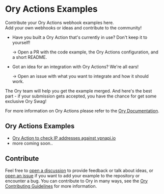 # Ory Actions Examples

Contribute your Ory Actions webhook examples here.  
Add your own webhooks or ideas and contribute to the community!

- Have you built a Ory Action that's currently in use? Don't keep it to
  yourself!

  -> Open a PR with the code example, the Ory Actions configuration, and a short
  README.

- Got an idea for an integration with Ory Actions? We're all ears!

  -> Open an issue with what you want to integrate and how it should work.

The Ory team will help you get the example merged. And here's the best part - if
your submission gets accepted, you have the chance for get some exclusive Ory
Swag!

For more information on Ory Actions please refer to the
[Ory Documentation](https://www.ory.sh/docs/kratos/hooks/configure-hooks).

## Ory Actions Examples

- [Ory Action to check IP addresses against vpnapi.io](https://github.com/ory/examples/tree/master/ory-actions/vpncheck-py)
- more coming soon..

## Contribute

Feel free to
[open a discussion](https://github.com/ory/examples/discussions/new) to provide
feedback or talk about ideas, or
[open an issue](https://github.com/ory/examples/issues/new) if you want to add
your example to the repository or encounter a bug. You can contribute to Ory in
many ways, see the
[Ory Contributing Guidelines](https://www.ory.sh/docs/ecosystem/contributing)
for more information.
